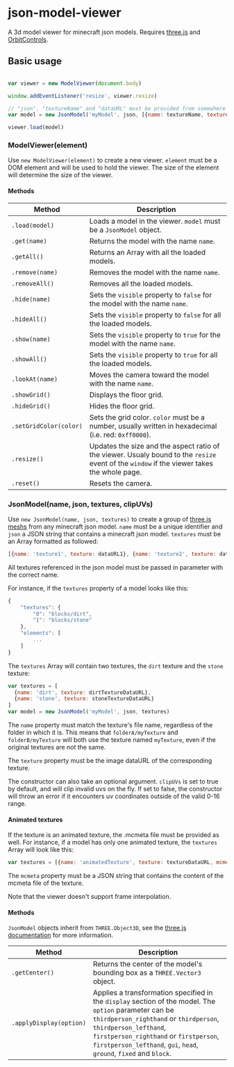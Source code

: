 # json-model-viewer

A 3d model viewer for minecraft json models. Requires [three.js](https://github.com/mrdoob/three.js/) and [OrbitControls](https://github.com/mrdoob/three.js/blob/master/examples/js/controls/OrbitControls.js).

## Basic usage

```javascript

var viewer = new ModelViewer(document.body)

window.addEventListener('resize', viewer.resize)

// "json", "textureName" and "dataURL" must be provided from somewhere else
var model = new JsonModel('myModel', json, [{name: textureName, texture: dataURL}])

viewer.load(model)
```

### ModelViewer(element)

Use `new ModelViewer(element)` to create a new viewer. `element` must be a DOM element and will be used to hold the viewer. The size of the element will determine the size of the viewer.

#### Methods

Method                 | Description
---------------------- | -------------------------------------------------------------------------------------------------------------------------------------------
`.load(model)`         | Loads a model in the viewer. `model` must be a `JsonModel` object.
`.get(name)`           | Returns the model with the name `name`.
`.getAll()`            | Returns an Array with all the loaded models.
`.remove(name)`        | Removes the model with the name `name`.
`.removeAll()`         | Removes all the loaded models.
`.hide(name)`          | Sets the `visible` property to `false` for the model with the name `name`.
`.hideAll()`           | Sets the `visible` property to `false` for all the loaded models.
`.show(name)`          | Sets the `visible` property to `true` for the model with the name `name`.
`.showAll()`           | Sets the `visible` property to `true` for all the loaded models.
`.lookAt(name)`        | Moves the camera toward the model with the name `name`.
`.showGrid()`          | Displays the floor grid.
`.hideGrid()`          | Hides the floor grid.
`.setGridColor(color)` | Sets the grid color. `color` must be a number, usually written in hexadecimal (i.e. red: `0xff0000`).
`.resize()`            | Updates the size and the aspect ratio of the viewer. Usualy bound to the `resize` event of the `window` if the viewer takes the whole page.
`.reset()`             | Resets the camera.

### JsonModel(name, json, textures, clipUVs)

Use `new JsonModel(name, json, textures)` to create a group of [three.js meshs](http://threejs.org/docs/index.html#Reference/Objects/Mesh) from any minecraft json model. `name` must be a unique identifier and `json` a JSON string that contains a minecraft json model. `textures` must be an Array formatted as followed:

```javascript
[{name: 'texture1', texture: dataURL1}, {name: 'texture2', texture: dataURL2}, ...]
```

All textures referenced in the json model must be passed in parameter with the correct name.

For instance, if the `textures` property of a model looks like this:

```javascript
{
    "textures": {
        "0": "blocks/dirt",
        "1": "blocks/stone"
    },
    "elements": [
        ...
    ]
}
```

The `textures` Array will contain two textures, the `dirt` texture and the `stone` texture:

```javascript
var textures = [
  {name: 'dirt', texture: dirtTextureDataURL},
  {name: 'stone', texture: stoneTextureDataURL}
]
var model = new JsonModel('myModel', json, textures)
```

The `name` property must match the texture's file name, regardless of the folder in which it is. This means that `folderA/myTexture` and `folderB/myTexture` will both use the texture named `myTexture`, even if the original textures are not the same.

The `texture` property must be the image dataURL of the corresponding texture.

The constructor can also take an optional argument. `clipUVs` is set to true by default, and will clip invalid uvs on the fly. If set to false, the constructor will throw an error if it encounters uv coordinates outside of the valid 0-16 range.

#### Animated textures

If the texture is an animated texture, the .mcmeta file must be provided as well. For instance, if a model has only one animated texture, the `textures` Array will look like this:

```javascript
var textures = [{name: 'animatedTexture', texture: textureDataURL, mcmeta: textureMcmeta}]
```

The `mcmeta` property must be a JSON string that contains the content of the mcmeta file of the texture.

Note that the viewer doesn't support frame interpolation.

#### Methods

`JsonModel` objects inherit from `THREE.Object3D`, see the [three.js documentation](http://threejs.org/docs/index.html#Reference/Core/Object3D) for more information.

Method                  | Description
----------------------- | -----------------------------------------------------------------------------------------------------------------------------------------------------------------------------------------------------------------------------------------------------------------------------------------
`.getCenter()`          | Returns the center of the model's bounding box as a `THREE.Vector3` object.
`.applyDisplay(option)` | Applies a transformation specified in the `display` section of the model. The `option` parameter can be `thirdperson_righthand` or `thirdperson`, `thirdperson_lefthand`, `firstperson_righthand` or `firstperson`, `firstperson_lefthand`, `gui`, `head`, `ground`, `fixed` and `block`.
